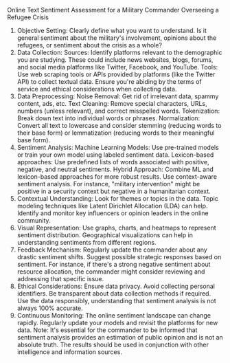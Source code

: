 Online Text Sentiment Assessment for a Military Commander Overseeing a Refugee Crisis
1. Objective Setting:
Clearly define what you want to understand. Is it general sentiment about the military's involvement, opinions about the refugees, or sentiment about the crisis as a whole?
2. Data Collection:
Sources: Identify platforms relevant to the demographic you are studying. These could include news websites, blogs, forums, and social media platforms like Twitter, Facebook, and YouTube.
Tools: Use web scraping tools or APIs provided by platforms (like the Twitter API) to collect textual data.
Ensure you're abiding by the terms of service and ethical considerations when collecting data.
3. Data Preprocessing:
Noise Removal: Get rid of irrelevant data, spammy content, ads, etc.
Text Cleaning: Remove special characters, URLs, numbers (unless relevant), and correct misspelled words.
Tokenization: Break down text into individual words or phrases.
Normalization: Convert all text to lowercase and consider stemming (reducing words to their base form) or lemmatization (reducing words to their meaningful base form).
4. Sentiment Analysis:
Machine Learning Models: Use pre-trained models or train your own model using labeled sentiment data.
Lexicon-based approaches: Use predefined lists of words associated with positive, negative, and neutral sentiments.
Hybrid Approach: Combine ML and lexicon-based approaches for more robust results.
Use context-aware sentiment analysis. For instance, "military intervention" might be positive in a security context but negative in a humanitarian context.
5. Contextual Understanding:
Look for themes or topics in the data. Topic modeling techniques like Latent Dirichlet Allocation (LDA) can help.
Identify and monitor key influencers or opinion leaders in the online community.
6. Visual Representation:
Use graphs, charts, and heatmaps to represent sentiment distribution.
Geographical visualizations can help in understanding sentiments from different regions.
7. Feedback Mechanism:
Regularly update the commander about any drastic sentiment shifts.
Suggest possible strategic responses based on sentiment. For instance, if there's a strong negative sentiment about resource allocation, the commander might consider reviewing and addressing that specific issue.
8. Ethical Considerations:
Ensure data privacy. Avoid collecting personal identifiers.
Be transparent about data collection methods if required.
Use the data responsibly, understanding that sentiment analysis is not always 100% accurate.
9. Continuous Monitoring:
The online sentiment landscape can change rapidly. Regularly update your models and revisit the platforms for new data.
Note: It's essential for the commander to be informed that sentiment analysis provides an estimation of public opinion and is not an absolute truth. The results should be used in conjunction with other intelligence and information sources.